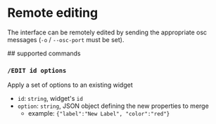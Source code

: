 # Remote editing

The interface can be remotely edited by sending the appropriate osc messages (`-o` / `--osc-port` must be set).

## supported commands

### `/EDIT id options`

Apply a set of options to an existing widget

- `id`: `string`, widget's `id`
- `option`: `string`, JSON object defining the new properties to merge
  - example: `{"label":"New Label", "color":"red"}`
